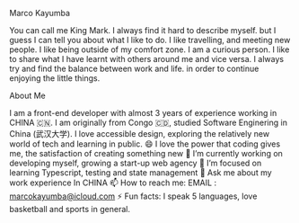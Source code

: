 Marco Kayumba

You can call me King Mark. I always find it hard to describe myself. but I guess I can tell you about what I like to do.
I like travelling, and meeting new people. I like being outside of my comfort zone. I am a curious person. I like to share what I have learnt with others around me and vice versa.  I always try and find the balance between work and life. in order to continue enjoying the little things. 

About Me

I am a front-end developer with almost 3 years of experience working in CHINA 🇨🇳. I am originally from Congo 🇨🇩, studied Software Enginering in China (武汉大学).
I love accessible design, exploring the relatively new world of tech and learning in public.
😄 I love the power that coding gives me, the satisfaction of creating something new
🔭 I’m currently working on developing myself, growing a start-up web agency 
🌱 I’m focused on learning Typescript, testing and state management
💬 Ask me about my work experience In CHINA
📫 How to reach me: EMAIL : marcokayumba@icloud.com
⚡ Fun facts: I speak 5 languages, love basketball and sports in general.

